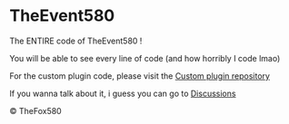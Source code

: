 # TheEvent580
The ENTIRE code of TheEvent580 !

You will be able to see every line of code (and how horribly I code lmao)

For the custom plugin code, please visit the [Custom plugin repository](https://github.com/TheEvents580/TheEvent580_CP)

If you wanna talk about it, i guess you can go to [Discussions](https://github.com/TheEvents580/TheEvent580/discussions)

© TheFox580
